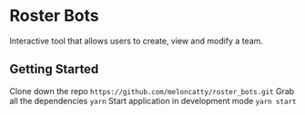 # Roster Bots

Interactive tool that allows users to create, view and modify a team.

## Getting Started

Clone down the repo `https://github.com/meloncatty/roster_bots.git`
Grab all the dependencies `yarn`
Start application in development mode `yarn start`
